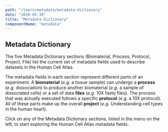 ```yaml
---
path: "/learn/metadata/metadata-dictionary"
date: "2018-05-30"
title: "Metadata Dictionary"
componentName: "metadata"
---
```


## Metadata Dictionary

The five Metadata Dictionary sections (Biomaterial, Process, Protocol, Project, File) list the current set of metadata fields used to describe datasets in the Human Cell Atlas.

The metadata fields in each section represent different parts of an experiment: A **biomaterial** (*e.g.* a tissue sample) can undergo a **process** (*e.g.* dissociation) to produce another biomaterial (*e.g.* a sample of dissociated cells) or a set of data **files** (*e.g.* 10X fastq files). The process that was actually executed follows a specific **protocol** (*e.g.* a 10X protocol). All of these parts make up the overall **project** (*e.g.* Understanding cell types in the human heart).

Click on any of the Metadata Dictionary sections, listed in the menu on the left, to start exploring the Human Cell Atlas metadata fields.

